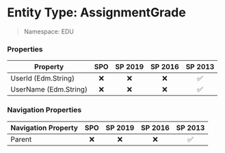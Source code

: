 # Entity Type: AssignmentGrade

> Namespace: EDU

### Properties

Property | SPO | SP 2019 | SP 2016 | SP 2013
----------|:---:|:-------:|:-------:|:-------:
UserId (Edm.String) | ❌ | ❌ | ❌ | ✅
UserName (Edm.String) | ❌ | ❌ | ❌ | ✅

### Navigation Properties

Navigation Property | SPO | SP 2019 | SP 2016 | SP 2013
----------|:---:|:-------:|:-------:|:-------:
Parent | ❌ | ❌ | ❌ | ✅